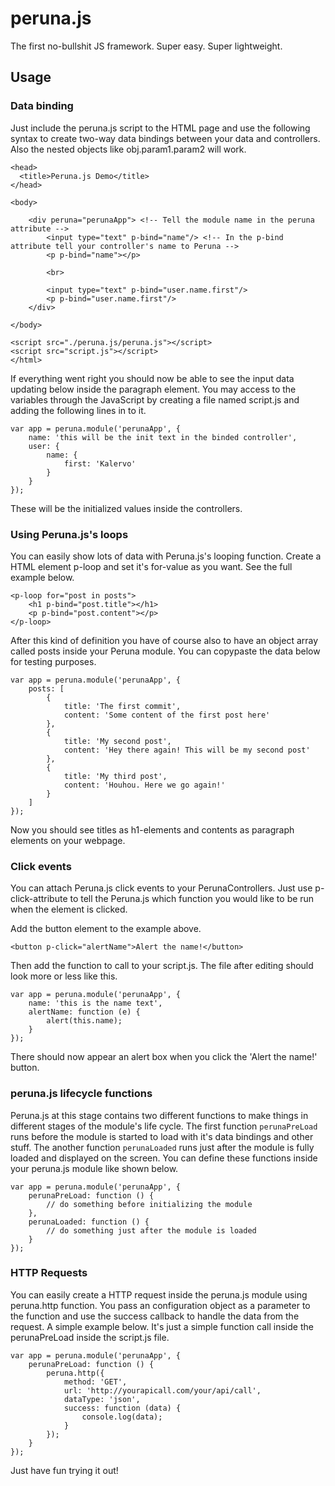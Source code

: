 # peruna.js
The first no-bullshit JS framework. Super easy. Super lightweight.

## Usage

### Data binding
Just include the peruna.js script to the HTML page and use the following syntax to create two-way data bindings between your data and controllers. Also the nested objects like obj.param1.param2 will work.
    <html>

    <head>
      <title>Peruna.js Demo</title>
    </head>

    <body>

	    <div peruna="perunaApp"> <!-- Tell the module name in the peruna attribute -->
		    <input type="text" p-bind="name"/> <!-- In the p-bind attribute tell your controller's name to Peruna -->
		    <p p-bind="name"></p>
		    
		    <br>
		    
		    <input type="text" p-bind="user.name.first"/>
		    <p p-bind="user.name.first"/>
	    </div>

    </body>

    <script src="./peruna.js/peruna.js"></script>
    <script src="script.js"></script>
    </html>

If everything went right you should now be able to see the input data updating below inside the paragraph element. You may access to the variables through the JavaScript by creating a file named script.js and adding the following lines in to it.

    var app = peruna.module('perunaApp', {
	    name: 'this will be the init text in the binded controller',
	    user: {
	    	name: {
	    		first: 'Kalervo'
	    	}
	    }
    });

These will be the initialized values inside the controllers.

### Using Peruna.js's loops
You can easily show lots of data with Peruna.js's looping function. Create a HTML element p-loop and set it's for-value as you want. See the full example below.

	<p-loop for="post in posts">
		<h1 p-bind="post.title"></h1>
		<p p-bind="post.content"></p>
	</p-loop>

After this kind of definition you have of course also to have an object array called posts inside your Peruna module. You can copypaste the data below for testing purposes.

	var app = peruna.module('perunaApp', {
		posts: [
			{
				title: 'The first commit',
				content: 'Some content of the first post here'
			}, 
			{
				title: 'My second post',
				content: 'Hey there again! This will be my second post'
			}, 
			{
				title: 'My third post',
				content: 'Houhou. Here we go again!'
			}
		]
	});
	
Now you should see titles as h1-elements and contents as paragraph elements on your webpage.

### Click events
You can attach Peruna.js click events to your PerunaControllers. Just use p-click-attribute to tell the Peruna.js which function you would like to be run when the element is clicked.

Add the button element to the example above.

    <button p-click="alertName">Alert the name!</button>
    
Then add the function to call to your script.js. The file after editing should look more or less like this.

    var app = peruna.module('perunaApp', {
    	name: 'this is the name text',
    	alertName: function (e) {
    		alert(this.name);
    	}
    });

There should now appear an alert box when you click the 'Alert the name!' button.

### peruna.js lifecycle functions
Peruna.js at this stage contains two different functions to make things in different stages of the module's life cycle. The first function `perunaPreLoad` runs before the module is started to load with it's data bindings and other stuff. The another function `perunaLoaded` runs just after the module is fully loaded and displayed on the screen. You can define these functions inside your peruna.js module like shown below.

    var app = peruna.module('perunaApp', {
    	perunaPreLoad: function () {
    		// do something before initializing the module
    	},
    	perunaLoaded: function () {
    		// do something just after the module is loaded
    	}
    });

### HTTP Requests
You can easily create a HTTP request inside the peruna.js module using peruna.http function. You pass an configuration object as a parameter to the function and use the success callback to handle the data from the request. A simple example below. It's just a simple function call inside the perunaPreLoad inside the script.js file.

    var app = peruna.module('perunaApp', {
    	perunaPreLoad: function () {
    		peruna.http({
    			method: 'GET',
    			url: 'http://yourapicall.com/your/api/call',
    			dataType: 'json',
    			success: function (data) {
    				console.log(data);
    			}
    		});
    	}
    });

Just have fun trying it out!
